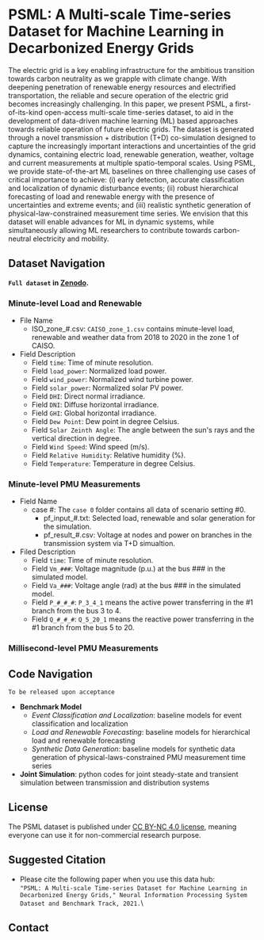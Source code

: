 # PSML: A Multi-scale Time-series Dataset for Machine Learning in Decarbonized Energy Grids #
The electric grid is a key enabling infrastructure for the ambitious transition towards carbon neutrality as we grapple with climate change. With deepening penetration of renewable energy resources and electrified transportation, the reliable and secure operation of the electric grid becomes increasingly challenging. In this paper, we present PSML, a first-of-its-kind open-access multi-scale time-series dataset, to aid in the development of data-driven machine learning (ML) based approaches towards reliable operation of future electric grids. The dataset is generated through a novel transmission + distribution (T+D) co-simulation designed to capture the increasingly important interactions and uncertainties of the grid dynamics, containing electric load, renewable generation, weather, voltage and current measurements at multiple spatio-temporal scales. Using PSML, we provide state-of-the-art ML baselines on three challenging use cases of critical importance to achieve: (i) early detection, accurate classification and localization of dynamic disturbance events; (ii) robust hierarchical forecasting of load and renewable energy with the presence of uncertainties and extreme events; and (iii) realistic synthetic generation of physical-law-constrained measurement time series. We envision that this dataset will enable advances for ML in dynamic systems, while simultaneously allowing ML researchers to contribute towards carbon-neutral electricity and mobility. 

## Dataset Navigation ##
**`Full dataset` in [Zenodo](https://zenodo.org/record/5130612#.YTIiZI5KiUk).**
### Minute-level Load and Renewable ###
- File Name
  - ISO_zone_#.csv: `CAISO_zone_1.csv` contains minute-level load, renewable and weather data from 2018 to 2020 in the zone 1 of CAISO.
- Field Description
  - Field `time`: Time of minute resolution.
  - Field `load_power`: Normalized load power.
  - Field `wind_power`: Normalized wind turbine power.
  - Field `solar_power`: Normalized solar PV power.
  - Field `DHI`: Direct normal irradiance.
  - Field `DNI`: Diffuse horizontal irradiance.
  - Field `GHI`: Global horizontal irradiance.
  - Field `Dew Point`: Dew point in degree Celsius.
  - Field `Solar Zeinth Angle`: The angle between the sun's rays and the vertical direction in degree.
  - Field `Wind Speed`: Wind speed (m/s).
  - Field `Relative Humidity`: Relative humidity (%).
  - Field `Temperature`: Temperature in degree Celsius.

### Minute-level PMU Measurements ###
- Field Name
  - case #: The `case 0` folder contains all data of scenario setting #0.
    - pf_input_#.txt: Selected load, renewable and solar generation for the simulation.
    - pf_result_#.csv: Voltage at nodes and power on branches in the transmission system via T+D simualtion.
- Filed Description
  - Field `time`: Time of minute resolution.
  - Field `Vm_###`: Voltage magnitude (p.u.) at the bus ### in the simulated model.
  - Field `Va_###`: Voltage angle (rad) at the bus ### in the simulated model.
  - Field `P_#_#_#`: `P_3_4_1` means the active power transferring in the #1 branch from the bus 3 to 4.
  - Field `Q_#_#_#`: `Q_5_20_1` means the reactive power transferring in the #1 branch from the bus 5 to 20.
### Millisecond-level PMU Measurements ###

## Code Navigation
`To be released upon acceptance`
- **Benchmark Model**
  - *Event Classification and Localization*: baseline models for event classification and localization
  - *Load and Renewable Forecasting*: baseline models for hierarchical load and renewable forecasting
  - *Synthetic Data Generation*: baseline models for synthetic data generation of physical-laws-constrained PMU measurement time series
- **Joint Simulation**: python codes for joint steady-state and transient simulation between transmission and distribution systems

## License
The PSML dataset is published under [CC BY-NC 4.0 license](https://creativecommons.org/licenses/by-nc/4.0/), meaning everyone can use it for non-commercial research purpose.

## Suggested Citation
- Please cite the following paper when you use this data hub:  
`
"PSML: A Multi-scale Time-series Dataset for Machine Learning in Decarbonized Energy Grids," Neural Information Processing System Dataset and Benchmark Track, 2021.
`\
## Contact
